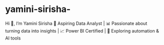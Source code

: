 # yamini-sirisha-
Hi 👋, I’m Yamini Sirisha  🚀 Aspiring Data Analyst | 📊 Passionate about turning data into insights | 📈 Power BI Certified | 🤖 Exploring automation &amp; AI tools
